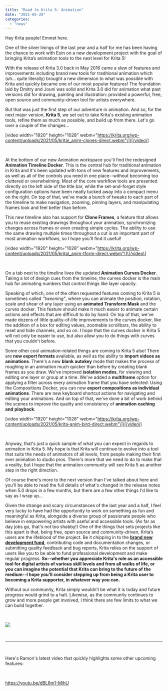 ```yaml
---
title: "Road to Krita 5: Animation"
date: "2021-05-28"
categories: 
  - "news"
---
```


Hey Krita people! Emmet here.

One of the silver linings of the last year and a half for me has been having the chance to work with Eoin on a new development project with the goal of bringing Krita’s animation tools to the next level for Krita 5!

With the release of Krita 3.0 back in May 2016 came a slew of features and improvements including brand new tools for traditional animation which (uh... quite literally) brought a new dimension to what was possible with Krita and quickly became one of our most popular features! The foundation laid by Dmitry and Jouni was solid and Krita 3.0 did for animation what past versions did for drawing, painting and illustration: provided a powerful, free, open source and community-driven tool for artists everywhere.

But that was just the first step of our adventure in animation. And so, for the next major version, **Krita 5**, we set out to take Krita's existing animation tools, refine them as much as possible, and build up from there. Let's go over a couple of the changes...

\[video width="1920" height="1028" webm="https://krita.org/wp-content/uploads/2021/05/krita\_anim-clones-direct.webm"\]\[/video\]

 

At the bottom of our new Animation workspace you'll find the redesigned **Animation Timeline Docker**. This is the central hub for traditional animation in Krita and it's been updated with tons of new features and improvements, as well as all of the controls you need in one place--without becoming too cluttered or overwhelming. Most of the core workflow tools are presented directly on the left side of the title bar, while the set-and-forget style configuration options have been neatly tucked away into a compact menu on the right. On top of that, we've made a bunch of tweaks to each part of the timeline to make navigation, zooming, pinning layers, and manipulating frames look and feel better than before.

This new timeline also has support for **Clone Frames**, a feature that allows you to reuse existing drawings throughout your animation, synchronizing changes across frames or even creating simple cycles. The ability to use the same drawing multiple times throughout a cut is an important part of most animation workflows, so I hope you'll find it useful!

\[video width="1920" height="1028" webm="https://krita.org/wp-content/uploads/2021/05/krita\_anim-tform-direct.webm"\]\[/video\]

 

On a tab next to the timeline lives the updated **Animation Curves Docker**. Taking a lot of design cues from the timeline, the curves docker is the main hub for animating numbers that control things like layer opacity.

Speaking of which, one of the often requested features coming to Krita 5 is sometimes called _"tweening"_, where you can animate the position, rotation, scale and shear of any layer using an **animated Transform Mask** and the curves docker. This feature should make it much easier to animate certain actions and effects that are difficult to do by hand. On top of that, we've made dozens of little quality-of-life improvements to the curves docker, like the addition of a box for editing values, zoomable scrollbars, the ability to reset and hide channels, and so on. I hope that the curves docker in Krita 5 will not only be easier to use, but also allow you to do things with curves that you couldn't before.

Some other cool animation-related things are coming to Krita 5 also! There are **new export formats** available, as well as the ability to **import videos as animations**. There's a new **blank** **autokey** mode that makes the process of roughing in an animation much quicker than before by creating blank frames as you draw. We've improved **isolation modes**, for viewing and editing one layer or group at a time. We've added a **multiframe** option for applying a filter across every animation frame that you have selected. Using the Compositions Docker, you can now **export compositions as individual animations**. There are new keyboard shortcut actions for navigating and editing your animations. And on top of that, we've done a bit of work behind the scenes to improve the quality and consistency of **animation caching and** **playback**.

\[video width="1920" height="1028" webm="https://krita.org/wp-content/uploads/2021/05/krita-anim-bird-direct.webm"\]\[/video\]

 

Anyway, that's just a quick sample of what you can expect in regards to animation in Krita 5. My hope is that Krita will continue to evolve into a tool that suits the needs of animators of all levels, from people making their first ever animation to studio pros. There's more that we need to do to make that a reality, but I hope that the animation community will see Krita 5 as another step in the right direction.

Of course there's more to the next version than I've talked about here and you'll be able to read the full details of what's changed in the release notes when 5.0 drops in a few months, but there are a few other things I'd like to say as I wrap up...

Given the strange and scary circumstances of the last year and a half, I feel very lucky to have had the opportunity to work on something as fun and meaningful as Krita, alongside a diverse group of passionate people who believe in empowering artists with useful and accessible tools. (As far as day jobs go, that's not too shabby!) One of the things that sets projects like this apart is that, being free, open source and community-driven, Krita’s users are the lifeblood of the project. Be it chipping in to the [**brand new** **development fund**](https://fund.krita.org/), contributing code and documentation changes, or submitting quality feedback and bug reports, Krita relies on the support of users like you to be able to fund professional development and make regular progress. **So--whether you appreciate Krita's role as an accessible tool for digital artists of various skill levels and from all walks of life, or you can imagine the potential that Krita can bring to the future of the medium--I hope you'll consider stepping up from being a Krita user to becoming a Krita supporter, in whatever way you can.**

Without our community, Krita simply wouldn’t be what it is today and future progress would grind to a halt. Likewise, as the community continues to grow and more people get involved, I think there are few limits to what we can build together.

 

[![](https://krita.org/wp-content/uploads/2021/05/landing-page-banner.png)](https://fund.krita.org)

 

* * *

 

Here's Ramon's latest video that quickly highlights some other upcoming features:

 

https://youtu.be/dBL6m1-MihU
